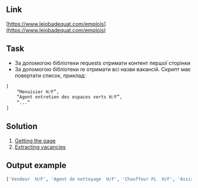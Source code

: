 ## Link

[https://www.lejobadequat.com/emplois](https://www.lejobadequat.com/emplois)

## Task

- За допомогою бібліотеки requests отримати контент першої сторінки
- За допомогою бібліотеки re отримати всі назви вакансій. Скрипт має повертати список, приклад: 

```python
[
    “Menuisier H/F”,
    “Agent entretien des espaces verts H/F”,
    “...”
]
```

## Solution

1. [Getting the page](get_page.py)
2. [Extracting vacancies](get_page.py)

## Output example

```python
['Vendeur  H/F', 'Agent de nettoyage  H/F', 'Chauffeur PL  H/F', 'Assistant administratif  H/F', 'Agent d’exploitation  H/F', 'Employe commercial fruits et legumes  H/F', 'Chaudronnier métallier  H/F', 'Chauffeur spl  H/F', 'Chef d’équipe   H/F', 'Vendeur   H/F', 'Technicien de maintenance –  H/F', 'Préparateur de pièce  H/F']
```